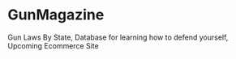 # GunMagazine
Gun Laws By State, Database for learning how to defend yourself, Upcoming Ecommerce Site

